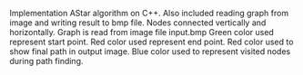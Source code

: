 Implementation AStar algorithm on C++.
Also included reading graph from image and writing result to bmp file.
Nodes connected vertically and horizontally.
Graph is read from image file input.bmp
Green color used represent start point.
Red color used represent end point.
Red color used to show final path in output image.
Blue color used to represent visited nodes during path finding.